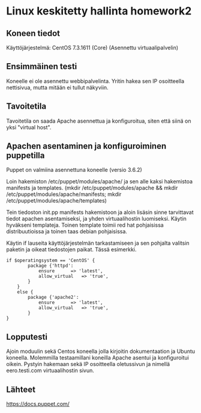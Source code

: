 # Linux keskitetty hallinta homework2

## Koneen tiedot

Käyttöjärjestelmä: CentOS 7.3.1611 (Core) (Asennettu virtuaalipalvelin)

## Ensimmäinen testi

Koneelle ei ole asennettu webbipalvelinta. Yritin hakea sen IP osoitteella nettisivua, mutta mitään ei tullut näkyviin.

## Tavoitetila

Tavoitetila on saada Apache asennettua ja konfiguroitua, siten että siinä on yksi "virtual host".

## Apachen asentaminen ja konfiguroiminen puppetilla

Puppet on valmiina asennettuna koneelle (versio 3.6.2)

Loin hakemiston /etc/puppet/modules/apache/ ja sen alle kaksi hakemistoa manifests ja templates. (mkdir /etc/puppet/modules/apache && mkdir /etc/puppet/modules/apache/manifests; mkdir /etc/puppet/modules/apache/templates)

Tein tiedoston init.pp manifests hakemistoon ja aloin lisäsin sinne tarvittavat tiedot apachen asentamiseksi, ja yhden virtuaalihostin luomiseksi. Käytin hyväkseni templateja. Toinen template toimii red hat pohjaisissa distribuutioissa ja toinen taas debian pohjaisissa.

Käytin if lauseita käyttöjärjestelmän tarkastamiseen ja sen pohjalta valitsin paketin ja oikeat tiedostojen paikat. Tässä esimerkki.

```puppet
if $operatingsystem == 'CentOS' {
		package {'httpd':
			ensure		=> 'latest',
			allow_virtual	=> 'true',
		}
	}
	else {
		package {'apache2':
			ensure		=> 'latest',
			allow_virtual	=> 'true',
		}
}
```

## Lopputesti

Ajoin moduulin sekä Centos koneella jolla kirjoitin dokumentaation ja Ubuntu koneella. Molemmilla testaamillani koneilla Apache asentui ja konfiguroitui oikein. Pystyin hakemaan sekä IP osoitteella oletussivun ja nimellä eero.testi.com virtuaalihostin sivun.

## Lähteet

https://docs.puppet.com/
